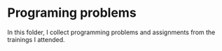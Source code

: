 # Programing problems

In this folder, I collect programming problems and assignments from the trainings I attended.


